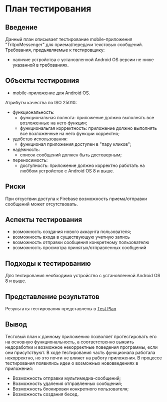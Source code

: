 # План тестирования
## Введение
Данный план описывает тестирование mobile-приложения "TritpoMessenger" для приема/передачи текстовых сообщений.
Требования, предъявляемые к тестировщику:
 - наличие устройства с установленной Android OS версии не ниже указанной в требованиях.
 ## Объекты тестировния
  - mobile-приложение для Android OS.

  Атрибуты качества  по ISO 25010:
   - функциональность:
      +  функциональная полнота: приложение должно выполнять все возложенные на него функции;
      +  функциональгая корректность: приложение должно выполнять все возложенные на него функции корректно;
   -  удобство использования:
      +  функционал приложения доступен в "пару кликов";
   -  надёжность:
      +  список сообщений должен быть достоверным;
   - переносимость:
      +  доступность: приложение должно корректно работать на люббом устройстве с Android OS 8 и выше.
## Риски
При отсуствии доступа к Firebase возможность приема/отправки сообщений может отсутствовать.

## Аспекты тестирования
 - возможность создания нового аккаунта пользователя;
 - возможность входа в существующую учетную запись
 - возможность отправки сообщения конкретному пользователю
 - возможность просмотра принятых/отправленных сообщений
## Подходы к тестированию
Для тектирования необходимо устройство с установленной Android OS 8 и выше.
## Представление результатов
Результаты тестирования представлены в [Test Plan](https://github.com/KabarykhaVictor750504/Stat2Dota/blob/master/tests/Test%20Check.md)

## Вывод
 Тестовый план к данному приложению позволяет протестировать его на основную функциональность, а соответственно выявить недоработки и возможное некорректные поведения программы, если они присутствуют. В ходе тестирования часть функционала работала некорректно, но это почти не влияет на работу приложения. В процессе тестирования появились идеи о возможных нововведениях в приложения:
 - Возможность отправки мультимедиа-сообщений;
 - Возможность удаления отправленных сообщений;
 - Возможность блокировки конкретного пользователя;
 - Возможность создания бесед.
